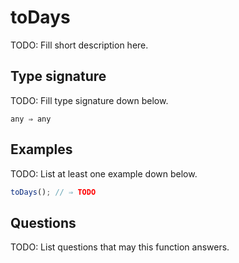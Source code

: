 # toDays

TODO: Fill short description here.

## Type signature

TODO: Fill type signature down below.

```
any ⇒ any
```

## Examples

TODO: List at least one example down below.

```javascript
toDays(); // ⇒ TODO
```

## Questions

TODO: List questions that may this function answers.
